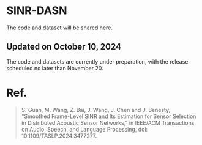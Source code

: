 # SINR-DASN

The code and dataset will be shared here.

## Updated on October 10, 2024

The code and datasets are currently under preparation, with the release scheduled no later than November 20.

# Ref.
> S. Guan, M. Wang, Z. Bai, J. Wang, J. Chen and J. Benesty, "Smoothed Frame-Level SINR and Its Estimation for Sensor Selection in Distributed Acoustic Sensor Networks," in IEEE/ACM Transactions on Audio, Speech, and Language Processing, doi: 10.1109/TASLP.2024.3477277.
